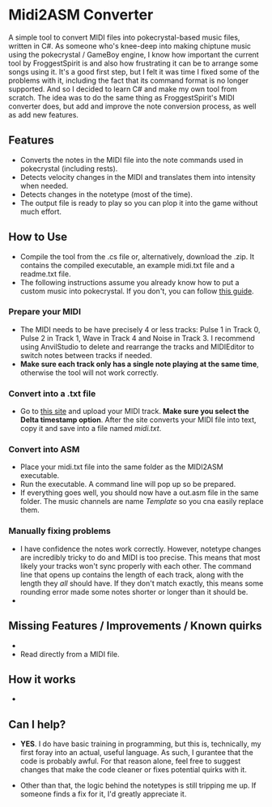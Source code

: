 # Midi2ASM Converter
A simple tool to convert MIDI files into pokecrystal-based music files, written in C#. As someone who's knee-deep into making chiptune music using the pokecrystal / GameBoy engine, I know how important the current tool by FroggestSpirit is and also how frustrating it can be to arrange some songs using it. It's a good first step, but I felt it was time I fixed some of the problems with it, including the fact that its command format is no longer supported. And so I decided to learn C# and make my own tool from scratch. The idea was to do the same thing as FroggestSpirit's MIDI converter does, but add and improve the note conversion process, as well as add new features.

## Features
* Converts the notes in the MIDI file into the note commands used in pokecrystal (including rests).
* Detects velocity changes in the MIDI and translates them into intensity when needed.
* Detects changes in the notetype (most of the time).
* The output file is ready to play so you can plop it into the game without much effort.

## How to Use
* Compile the tool from the .cs file or, alternatively, download the .zip. It contains the compiled executable, an example midi.txt file and a readme.txt file.
* The following instructions assume you already know how to put a custom music into pokecrystal. If you don't, you can follow [this guide](https://github.com/pret/pokecrystal/wiki/Add-a-new-music-song).
### Prepare your MIDI
* The MIDI needs to be have precisely 4 or less tracks: Pulse 1 in Track 0, Pulse 2 in Track 1, Wave in Track 4 and Noise in Track 3. I recommend using AnvilStudio to delete and rearrange the tracks and MIDIEditor to switch notes between tracks if needed.
* **Make sure each track only has a single note playing at the same time**, otherwise the tool will not work correctly.
### Convert into a .txt file
* Go to [this site](http://flashmusicgames.com/midi/mid2txt.php) and upload your MIDI track. **Make sure you select the Delta timestamp option**. After the site converts your MIDI file into text, copy it and save into a file named *midi.txt*.
### Convert into ASM
* Place your midi.txt file into the same folder as the MIDI2ASM executable.
* Run the executable. A command line will pop up so be prepared.
* If everything goes well, you should now have a out.asm file in the same folder. The music channels are name *Template* so you cna easily replace them.
### Manually fixing problems
* I have confidence the notes work correctly. However, notetype changes are incredibly tricky to do and MIDI is too precise. This means that most likely your tracks won't sync properly with each other. The command line that opens up contains the length of each track, along with the length they *all* should have. If they don't match exactly, this means some rounding error made some notes shorter or longer than it should be.
*

## Missing Features / Improvements / Known quirks
* 
* Read directly from a MIDI file.

## How it works
*

## Can I help?
* **YES**. I do have basic training in programming, but this is, technically, my first foray into an actual, useful language. As such, I gurantee that the code is probably awful. For that reason alone, feel free to suggest changes that make the code cleaner or fixes potential quirks with it.

* Other than that, the logic behind the notetypes is still tripping me up. If someone finds a fix for it, I'd greatly appreciate it.
